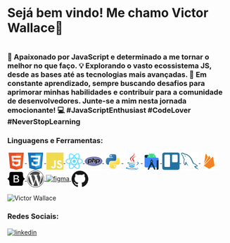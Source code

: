 <h1 align="left">Sejá bem vindo! Me chamo Victor Wallace👋<h1>

<h3 align="left">🚀 Apaixonado por JavaScript e determinado a me tornar o melhor no que faço. 💡 Explorando o vasto ecossistema JS, desde as bases até as tecnologias mais avançadas. 🌟 Em constante aprendizado, sempre buscando desafios para aprimorar minhas habilidades e contribuir para a comunidade de desenvolvedores. Junte-se a mim nesta jornada emocionante! 💻 #JavaScriptEnthusiast #CodeLover #NeverStopLearning</h3>

<!--LINGUAGENS E FERRAMENTAS-->
<h3 align="left">Linguagens e Ferramentas:</h3>
<div style="display:inline_block">
  <!--HTML-->
  <a href="https://www.w3schools.com/html/" tar rget="_blank" rel="noreferrer">
    <img align="center" height="40" width="40" alt="html-icon" src="https://raw.githubusercontent.com/devicons/devicon/master/icons/html5/html5-original.svg">
  </a>
  <!--CSS-->
  <a href="https://www.w3schools.com/css/" target="_blank" rel="noreferrer">
    <img align="center" height="40" width="40" alt="css-icon" src="https://raw.githubusercontent.com/devicons/devicon/master/icons/css3/css3-original.svg">
  </a>
  <!--JAVASCRIPT-->
  <a href="https://developer.mozilla.org/en-US/docs/Web/JavaScript" target="_blank" rel="noreferrer">
     <img align="center" height="40" width="40" alt="js-icon"  src="https://raw.githubusercontent.com/devicons/devicon/master/icons/javascript/javascript-plain.svg">
  </a>
 <!--REACT-->
  <a href="https://react.dev/" target="_blank" rel="noreferrer">
     <img align="center" height="40" width="40" alt="react-icon"  src="https://raw.githubusercontent.com/devicons/devicon/master/icons/react/react-original.svg">
  </a>
  <!--PHP-->
  <a href="https://www.php.net" target="_blank" rel="noreferrer">
    <img align="center" height="40" width="40" alt="php-icon" src="https://raw.githubusercontent.com/devicons/devicon/master/icons/php/php-original.svg">
  </a>
  <!--PYTHON-->
  <a href="https://www.python.org/" target="_blank" rel="noreferrer">
    <img align="center" height="40" width="40" alt="python-icon" src="https://raw.githubusercontent.com/devicons/devicon/master/icons/python/python-original.svg">
  </a>
  <!--JAVA-->
  <a href="https://www.java.com/" target="_blank" rel="noreferrer">
    <img align="center" height="40" width="40" alt="java-icon" src="https://raw.githubusercontent.com/devicons/devicon/master/icons/java/java-original.svg">
  </a>
 <!--ANDROIDSTUDIO-->
  <a href="https://developer.android.com/studio/intro?hl=pt-br" target="_blank" rel="noreferrer">
    <img align="center" height="40" width="40" alt="androidStudio-icon" src="https://raw.githubusercontent.com/devicons/devicon/55609aa5bd817ff167afce0d965585c92040787a/icons/androidstudio/androidstudio-original.svg">
  </a>
   <!--TRELLO-->
  <a href="https://trello.com/home" target="_blank" rel="noreferrer">
    <img align="center" height="40" width="40" alt="trello-icon" src="https://raw.githubusercontent.com/devicons/devicon/55609aa5bd817ff167afce0d965585c92040787a/icons/trello/trello-plain.svg">
  </a>
  <!--MYSQL-->
  <a href="https://www.mysql.com/" target="_blank" rel="noreferrer">
     <img align="center" height="40" width="40" alt="mysql-icon" src="https://raw.githubusercontent.com/devicons/devicon/master/icons/mysql/mysql-original.svg">
  </a>
<!--FIREBASE-->
  <a href="https://firebase.google.com/?hl=pt" target="_blank" rel="noreferrer">
     <img align="center" height="40" width="40" alt="firebase-icon" src="https://raw.githubusercontent.com/devicons/devicon/55609aa5bd817ff167afce0d965585c92040787a/icons/firebase/firebase-plain.svg">
  </a>
  <!--BOOTSTRAP-->
  <a href="https://getbootstrap.com/" target="_blank" rel="noreferrer">
    <img align="center" height="40" width="40" alt="bootstrap-icon" src="https://raw.githubusercontent.com/devicons/devicon/master/icons/bootstrap/bootstrap-plain.svg">
  </a>
  <!--WORDPRESS-->
  <a href="https://www.wordpress.com/" target="_blank" rel="noreferrer">
    <img align="center" height="40" width="40" alt="wordpress-icon" src="https://raw.githubusercontent.com/devicons/devicon/master/icons/wordpress/wordpress-plain.svg">
  </a>
  <!--FIGMA-->
  <a href="https://www.figma.com/" target="_blank" rel="noreferrer">
    <img align="center" height="40" width="40" alt="figma" src="https://www.vectorlogo.zone/logos/figma/figma-icon.svg"/>
  </a>
 <!--GITHUB-->
 <a href="https://github.com/Victor-Wallace/" target="_blank" rel="noreferrer">
   <img align="center" height="40" width="40" alt="github-icon" src="https://raw.githubusercontent.com/devicons/devicon/master/icons/github/github-original.svg">
 </a>
</div>
  
   <!--LINGUAGENS E FERRAMENTAS MAIS UTILIZADAS-->
  <p>
    <img align="center" width="480" alt="Victor Wallace" src="https://github-readme-stats.vercel.app/api/top-langs?username=victor-wallace&show_icons=true&locale=en&layout=compact&theme=panda"/>
  </p>
</div>
  
<!--REDES SOCIAIS-->
<h3 align="left">Redes Sociais:</h3>
<div align="left" style="display:inline_block">
  <!--LINKEDIN-->
  <a href="https://www.linkedin.com/in/victor-wallace-dev-br/" target="_blank">
    <img align="center" alt="linkedin" src="https://img.shields.io/badge/LinkedIn-0077B5?style=for-the-badge&logo=linkedin&logoColor=white" />
  </a>

 

  </div>
